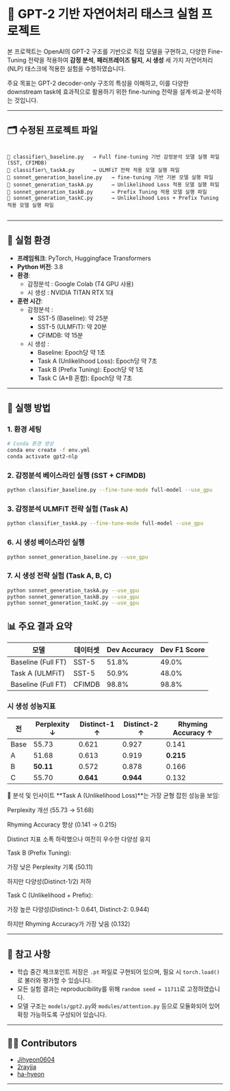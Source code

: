 # 🧠 GPT-2 기반 자연어처리 태스크 실험 프로젝트

본 프로젝트는 OpenAI의 GPT-2 구조를 기반으로 직접 모델을 구현하고, 다양한 Fine-Tuning 전략을 적용하여 **감정 분석**, **패러프레이즈 탐지**, **시 생성** 세 가지 자연어처리(NLP) 태스크에 적용한 실험을 수행하였습니다.

주요 목표는 GPT-2 decoder-only 구조의 특성을 이해하고, 이를 다양한 downstream task에 효과적으로 활용하기 위한 fine-tuning 전략을 설계·비교·분석하는 것입니다.

---

## 🗂 수정된 프로젝트 파일

```

📄 classifier\_baseline.py   → Full fine-tuning 기반 감정분석 모델 실행 파일 (SST, CFIMDB)
📄 classifier\_taskA.py      → ULMFiT 전략 적용 모델 실행 파일
📄 sonnet_generation_baseline.py   → fine-tuning 기반 기본 모델 실행 파일
📄 sonnet_generation_taskA.py      → Unlikelihood Loss 적용 모델 실행 파일
📄 sonnet_generation_taskB.py      → Prefix Tuning 적용 모델 실행 파일
📄 sonnet_generation_taskC.py      → Unlikelihood Loss + Prefix Tuning 적용 모델 실행 파일


````

---

## 🧪 실험 환경

- **프레임워크**: PyTorch, Huggingface Transformers
- **Python 버전**: 3.8
- **환경**:
  - 감정분석 : Google Colab (T4 GPU 사용)
  - 시 생성 : NVIDIA TITAN RTX 1대  
- **훈련 시간**:
  - 감정분석 :
    - SST-5 (Baseline): 약 25분
    - SST-5 (ULMFiT): 약 20분
    - CFIMDB: 약 15분
  - 시 생성 :
    - Baseline: Epoch당 약 1초
    - Task A (Unlikelihood Loss): Epoch당 약 7초
    - Task B (Prefix Tuning): Epoch당 약 1초
    - Task C (A+B 혼합): Epoch당 약 7초

---

## 🚀 실행 방법

### 1. 환경 세팅
```bash
# Conda 환경 생성
conda env create -f env.yml
conda activate gpt2-nlp
````

### 2. 감정분석 베이스라인 실행 (SST + CFIMDB)

```bash
python classifier_baseline.py --fine-tune-mode full-model --use_gpu
```

### 3. 감정분석 ULMFiT 전략 실험 (Task A)

```bash
python classifier_taskA.py --fine-tune-mode full-model --use_gpu
```

### 6. 시 생성 베이스라인 실행

```bash
python sonnet_generation_baseline.py --use_gpu
```

### 7. 시 생성 전략 실험 (Task A, B, C)

```bash
python sonnet_generation_taskA.py --use_gpu
python sonnet_generation_taskB.py --use_gpu
python sonnet_generation_taskC.py --use_gpu
```

## 📊 주요 결과 요약

| 모델                 | 데이터셋   | Dev Accuracy | Dev F1 Score |
| ------------------ | ------ | ------------ | ------------ |
| Baseline (Full FT) | SST-5  | 51.8%        | 49.0%        |
| Task A (ULMFiT)    | SST-5  | 50.9%        | 48.0%        |
| Baseline (Full FT) | CFIMDB | 98.8%        | 98.8%        |

### 시 생성 성능지표
| 전   | Perplexity ↓ | Distinct-1 ↑ | Distinct-2 ↑ | Rhyming Accuracy ↑ |
| ---- | ------------ | ------------ | ------------ | ------------------ |
| Base | 55.73        | 0.621        | 0.927        | 0.141              |
| A    | 51.68        | 0.613        | 0.919        | **0.215**          |
| B    | **50.11**    | 0.572        | 0.878        | 0.166              |
| C    | 55.70        | **0.641**    | **0.944**    | 0.132              |

📌 분석 및 인사이트
**Task A (Unlikelihood Loss)**는 가장 균형 잡힌 성능을 보임:

Perplexity 개선 (55.73 → 51.68)

Rhyming Accuracy 향상 (0.141 → 0.215)

Distinct 지표 소폭 하락했으나 여전히 우수한 다양성 유지

Task B (Prefix Tuning):

가장 낮은 Perplexity 기록 (50.11)

하지만 다양성(Distinct-1/2) 저하

Task C (Unlikelihood + Prefix):

가장 높은 다양성(Distinct-1: 0.641, Distinct-2: 0.944)

하지만 Rhyming Accuracy가 가장 낮음 (0.132)

---

## 📌 참고 사항

* 학습 중간 체크포인트 저장은 `.pt` 파일로 구현되어 있으며, 필요 시 `torch.load()`로 불러와 평가할 수 있습니다.
* 모든 실험 결과는 reproducibility를 위해 `random seed = 11711`로 고정하였습니다.
* 모델 구조는 `models/gpt2.py`와 `modules/attention.py` 등으로 모듈화되어 있어 확장 가능하도록 구성되어 있습니다.

---

## 👩‍💻 Contributors

* [Jihyeon0604](https://github.com/Jihyeon0604)
* [2rayjja](https://github.com/2rayija)
* [ha-hyeon](https://github.com/ha-hyeon)

---


